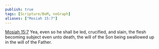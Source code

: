 ```yaml
---
publish: true
tags: [Scripture/BoM, noGraph]
aliases: ["Mosiah 15:7"]
---
```

[Mosiah 15:7](https://churchofjesuschrist.org/study/scriptures/bofm/mosiah/15?lang=eng&id=p7#p7) Yea, even so he shall be led, crucified, and slain, the flesh becoming subject even unto death, the will of the Son being swallowed up in the will of the Father.
